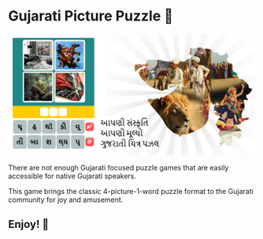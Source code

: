 # Gujarati Picture Puzzle 🧩

![product_banner](product_banner.png)

There are not enough Gujarati focused puzzle games that are easily accessible for native Gujarati speakers.

This game brings the classic 4-picture-1-word puzzle format to the Gujarati community for joy and amusement.

## Enjoy! 🙏
